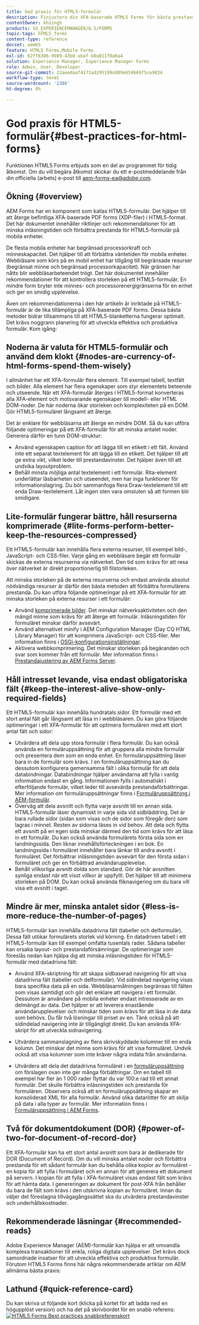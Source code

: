 ```yaml
---
title: God praxis för HTML5-formulär
description: Finjustera din XFA-baserade HTML5 Forms för bästa prestanda.
contentOwner: khsingh
products: SG_EXPERIENCEMANAGER/6.5/FORMS
topic-tags: hTML5_forms
content-type: reference
docset: aem65
feature: HTML5 Forms,Mobile Forms
exl-id: 62ff6306-9989-43b0-abaf-b0a811f0a6a4
solution: Experience Manager, Experience Manager Forms
role: Admin, User, Developer
source-git-commit: 22aeedaaf4171ad295199a989e659b6bf5ce9834
workflow-type: tm+mt
source-wordcount: '1386'
ht-degree: 0%

---
```


# God praxis för HTML5-formulär{#best-practices-for-html-forms}

<span class="preview"> Funktionen HTML5 Forms erbjuds som en del av programmet för tidig åtkomst. Om du vill begära åtkomst skickar du ett e-postmeddelande från din officiella (arbets) e-post till aem-forms-ea@adobe.com.
</span>

## Ökning {#overview}

AEM Forms har en komponent som kallas HTML5-formulär. Det hjälper till att återge befintliga XFA-baserade PDF forms (XDP-filer) i HTML5-format. Det här dokumentet innehåller riktlinjer och rekommendationer för att minska inläsningstiden och förbättra prestanda för HTML5-formulär på mobila enheter.

De flesta mobila enheter har begränsad processorkraft och minneskapacitet. Det hjälper till att förbättra väntetiden för mobila enheter. Webbläsare som körs på en mobil enhet har tillgång till begränsade resurser (begränsat minne och begränsad processorkapacitet). När gränsen har nåtts blir webbläsarbeteendet trögt. Det här dokumentet innehåller rekommendationer för att kontrollera storleken på ett HTML5-formulär. En mindre form bryter inte minnes- och processorenergigränserna för en enhet och ger en smidig upplevelse.

Även om rekommendationerna i den här artikeln är inriktade på HTML5-formulär är de lika tillämpliga på XFA-baserade PDF forms. Dessa bästa metoder bidrar tillsammans till att HTML5-blanketterna fungerar optimalt. Det krävs noggrann planering för att utveckla effektiva och produktiva formulär. Kom igång:

## Noderna är valuta för HTML5-formulär och använd dem klokt {#nodes-are-currency-of-html-forms-spend-them-wisely}

I allmänhet har ett XFA-formulär flera element. Till exempel tabell, textfält och bilder. Alla element har flera egenskaper som styr elementets beteende och utseende. När ett XFA-formulär återges i HTML5-format konverteras alla XFA-element och motsvarande egenskaper till modell- eller HTML DOM-noder. De här noderna ökar storleken och komplexiteten på en DOM. Gör HTML5-formuläret långsamt att återge.

Det är enklare för webbläsarna att återge en mindre DOM. Så du kan utföra följande optimeringar på ett XFA-formulär för att minska antalet noder. Generera därför en tunn DOM-struktur:

* Använd egenskapen caption för att lägga till en etikett i ett fält. Använd inte ett separat textelement för att lägga till en etikett. Det hjälper till att ge extra vikt, vilket leder till prestandavinster. Det hjälper även till att undvika layoutproblem.
* Behåll minsta möjliga antal textelement i ett formulär. Rita-element underlättar läsbarheten och utseendet, men har inga funktioner för informationslagring. Du bör sammanfoga flera Draw-textelement till ett enda Draw-textelement. Låt ingen sten vara omsluten så att formen blir smidigare.

## Lite-formulär fungerar bättre, håll resurserna komprimerade {#lite-forms-perform-better-keep-the-resources-compressed}

Ett HTML5-formulär kan innehålla flera externa resurser, till exempel bild-, JavaScript- och CSS-filer. Varje gång en webbläsare begär ett formulär skickas de externa resurserna via nätverket. Den tid som krävs för att resa över nätverket är direkt proportionerlig till filstorleken.

Att minska storleken på de externa resurserna och endast använda absolut nödvändiga resurser är därför den bästa metoden att förbättra formulärens prestanda. Du kan utföra följande optimeringar på ett XFA-formulär för att minska storleken på externa resurser i ett formulär:

* Använd [komprimerade bilder](/help/assets/dynamic-media/best-practices-for-optimizing-the-quality-of-your-images.md). Det minskar nätverksaktiviteten och den mängd minne som krävs för att återge ett formulär. Inläsningstiden för formuläret minskar därför avsevärt.
* Använd alternativet minify i AEM Configuration Manager (Day CQ HTML Library Manager) för att komprimera JavaScript- och CSS-filer. Mer information finns i [OSGi-konfigurationsinställningar](/help/implementing/deploying/configuring-osgi.md).
* Aktivera webbkomprimering. Det minskar storleken på begäranden och svar som kommer från ett formulär. Mer information finns i [Prestandajustering av AEM Forms Server](https://helpx.adobe.com/aem-forms/6-3/performance-tuning-aem-forms.html).

## Håll intresset levande, visa endast obligatoriska fält  {#keep-the-interest-alive-show-only-required-fields}

Ett HTML5-formulär kan innehålla hundratals sidor. Ett formulär med ett stort antal fält går långsamt att läsa in i webbläsaren. Du kan göra följande optimeringar i ett XFA-formulär för att optimera formulären med ett stort antal fält och sidor:

* Utvärdera att dela upp stora formulär i flera formulär. Du kan också använda en formuläruppsättning för att gruppera alla mindre formulär och presentera dem som en enda enhet. En formuläruppsättning läser bara in de formulär som krävs. I en formuläruppsättning kan du dessutom konfigurera gemensamma fält i olika formulär för att dela databindningar. Databindningar hjälper användarna att fylla i vanlig information endast en gång. Informationen fylls i automatiskt i efterföljande formulär, vilket leder till avsevärda prestandaförbättringar. Mer information om formuläruppsättningar finns i [Formuläruppsättning i AEM-formulär](https://helpx.adobe.com/aem-forms/6-3/formset-in-aem-forms.html).
* Överväg att dela avsnitt och flytta varje avsnitt till en annan sida. HTML5-formulär läser dynamiskt in varje sida vid sidbläddring. Det är bara rullade sidor (sidan som visas och de sidor som föregår den) som lagras i minnet. Resten av sidorna läses in vid behov. Att dela och flytta ett avsnitt på en egen sida minskar därmed den tid som krävs för att läsa in ett formulär. Du kan också använda formulärets första sida som en landningssida. Den liknar innehållsförteckningen i en bok. En landningssida i formuläret innehåller bara länkar till andra avsnitt i formuläret. Det förbättrar inläsningstiden avsevärt för den första sidan i formuläret och ger en förbättrad användarupplevelse.
* Behåll villkorliga avsnitt dolda som standard. Gör de här avsnitten synliga endast när ett visst villkor är uppfyllt. Det hjälper till att minimera storleken på DOM. Du kan också använda fliknavigering om du bara vill visa ett avsnitt i taget.

## Mindre är mer, minska antalet sidor {#less-is-more-reduce-the-number-of-pages}

HTML5-formulär kan innehålla datadrivna fält (tabeller och delformulär). Dessa fält utökar formulärets storlek vid körning. En datadriven tabell i ett HTML5-formulär kan till exempel omfatta tusentals rader. Sådana tabeller kan orsaka layout- och prestandaförsämringar. De optimeringar som föreslås nedan kan hjälpa dig att minska inläsningstiden för HTML5-formulär med datadrivna fält:

* Använd XFA-skriptning för att skapa sidbaserad navigering för att visa datadrivna fält (tabeller och delformulär). Vid sidindelad navigering visas bara specifika data på en sida. Webbläsarmålningen begränsas till fälten som visas samtidigt och gör det enklare att navigera i ett formulär. Dessutom är användare på mobila enheter endast intresserade av en delmängd av data. Det hjälper er att leverera enastående användarupplevelser och minskar tiden som krävs för att läsa in de data som behövs. Du får två lösningar till priset av en.  Tänk också på att sidindelad navigering inte är tillgängligt direkt. Du kan använda XFA-skript för att utveckla sidnavigering.

* Utvärdera sammanslagning av flera skrivskyddade kolumner till en enda kolumn. Det minskar det minne som krävs för att visa formuläret. Undvik också att visa kolumner som inte kräver några indata från användarna.
* Utvärdera att dela det datadrivna formuläret i en [formuläruppsättning](https://helpx.adobe.com/aem-forms/6-3/formset-in-aem-forms.html) om förslagen ovan inte ger många förbättringar. Om en tabell till exempel har fler än 1 000 rader flyttar du var 100:e rad till ett annat formulär. Det skulle förbättra inläsningstiden och prestanda för formulären.  Observera också att en formuläruppsättning skapar en konsoliderad XML för alla formulär. Använd olika datarötter för att skilja på data i alla typer av formulär. Mer information finns i [Formuläruppsättning i AEM Forms](https://helpx.adobe.com/aem-forms/6-3/formset-in-aem-forms.html).

## Två för dokumentdokument (DOR) {#power-of-two-for-document-of-record-dor}

Ett XFA-formulär kan ha ett stort antal avsnitt som bara är dedikerade för DOR (Document of Record). Om du vill minska antalet noder och förbättra prestanda för ett sådant formulär kan du behålla olika kopior av formuläret - en kopia för att fylla i formuläret och en annan för att generera ett dokument på servern. I kopian för att fylla i XFA-formuläret visas endast fält som krävs för att hämta data. I genereringen av dokument för post-XFA från behåller du bara de fält som krävs i den utskrivna kopian av formuläret. Innan du väljer det föreslagna tillvägagångssättet ska du utvärdera prestandavinster och underhållskostnader.

## Rekommenderade läsningar  {#recommended-reads}

Adobe Experience Manager (AEM)-formulär kan hjälpa er att omvandla komplexa transaktioner till enkla, roliga digitala upplevelser. Det krävs dock samordnade insatser för att utveckla effektiva och produktiva formulär. Förutom HTML5 Forms finns här några rekommenderade artiklar om AEM allmänna bästa praxis:


<!--

* Best practices for Deploying and maintaining AEM
* Best practices for Authoring content
* [Best practices for Administering AEM](/help/sites-administering/administer-best-practices.md)
* [Best practices for Developing solutions](/help/sites-developing/best-practices.md)
* [Best practices for working with adaptive forms](/help/forms/using/adaptive-forms-best-practices.md)
* [AEM Forms server does not embed fonts to a Dynamic PDF form](https://helpx.adobe.com/aem-forms/kb/aem-forms-server-does-not-embed-fonts-to-dynamic-pdf-form.html)

-->

## Lathund {#quick-reference-card}

Du kan skriva ut följande kort (klicka på kortet för att ladda ned en högupplöst version) och ha det på skrivbordet för en snabb referens:
[![HTML5 Forms Best practices snabbreferenskort](assets/best-practices_reference_card.png)](assets/html5_forms_best_practices_reference_card.pdf)
